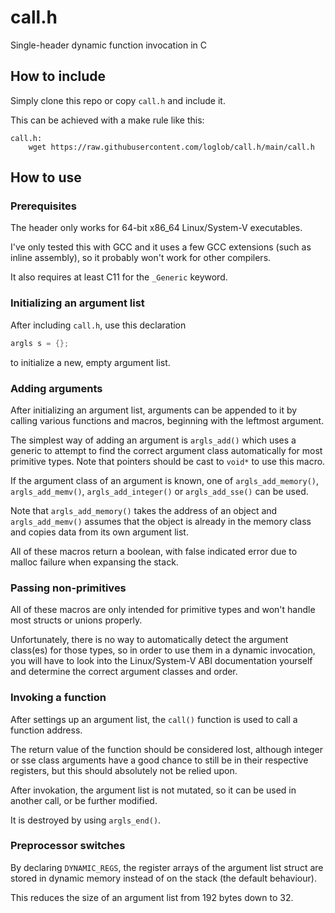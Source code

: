 # call.h
Single-header dynamic function invocation in C

## How to include
Simply clone this repo or copy `call.h` and include it.

This can be achieved with a make rule like this:
```
call.h:
	wget https://raw.githubusercontent.com/loglob/call.h/main/call.h
```

## How to use
### Prerequisites
The header only works for 64-bit x86_64 Linux/System-V executables.

I've only tested this with GCC and it uses a few GCC extensions (such as inline assembly), so it probably won't work for other compilers.

It also requires at least C11 for the `_Generic` keyword.

### Initializing an argument list
After including `call.h`, use this declaration
```c
argls s = {};
```
to initialize a new, empty argument list.

### Adding arguments
After initializing an argument list, arguments can be appended to it by calling various functions and macros, beginning with the leftmost argument.

The simplest way of adding an argument is `argls_add()` which uses a generic to attempt to find the correct argument class automatically for most primitive types.
Note that pointers should be cast to `void*` to use this macro.

If the argument class of an argument is known, one of `argls_add_memory()`, `argls_add_memv()`, `argls_add_integer()` or `argls_add_sse()` can be used.

Note that `argls_add_memory()` takes the address of an object and `argls_add_memv()` assumes that the object is already in the memory class and copies data from its own argument list.

All of these macros return a boolean, with false indicated error due to malloc failure when expansing the stack.

### Passing non-primitives
All of these macros are only intended for primitive types and won't handle most structs or unions properly.

Unfortunately, there is no way to automatically detect the argument class(es) for those types, so in order to use them in a dynamic invocation,
you will have to look into the Linux/System-V ABI documentation yourself and determine the correct argument classes and order.

### Invoking a function
After settings up an argument list, the `call()` function is used to call a function address.

The return value of the function should be considered lost, although integer or sse class arguments have a good chance to still be in their respective registers,
but this should absolutely not be relied upon.

After invokation, the argument list is not mutated, so it can be used in another call, or be further modified.

It is destroyed by using `argls_end()`.

### Preprocessor switches
By declaring `DYNAMIC_REGS`, the register arrays of the argument list struct are stored in dynamic memory instead of on the stack (the default behaviour).

This reduces the size of an argument list from 192 bytes down to 32.
